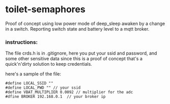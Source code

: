 # toilet-semaphores
Proof of concept using low power mode of deep_sleep awaken by a change in a switch.
Reporting switch state and battery level to a mqtt broker.


### instructions:

The file crds.h is in .gitignore, here you put your ssid and password, and some other sensitive data
since this is a proof of concept that's a quick'n'dirty solution to keep credentials.

here's a sample of the file:

```
#define LOCAL_SSID ""
#define LOCAL_PWD "" // your ssid
#define VBAT_MULTIPLIER 0.0092 // multiplier for the adc
#dfine BROKER 192.168.0.1  // your broker ip
```
